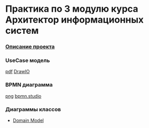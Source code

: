 # Практика по 3 модулю курса Архитектор информационных систем

### [Описание проекта](SolutionInfo.md)

### UseCase модель
 [pdf](UseCase/Use%20Case%20модель%20процесса%20закупа%20оборудования.pdf) [DrawIO](https://drive.google.com/file/d/10fble6OpYkfgwgVsxxwJbjH2hwy24lnA/view?usp=sharing)
 
### BPMN диаграмма
 [png](/BPMN/BPMN-Temp.png)  [bpmn.studio](https://bpmn.studio/s/M6bdZq3)
 
### Диаграммы классов
- [Domain Model](ClassDiagram/DomainModel.pdf) 